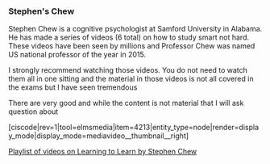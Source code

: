 ### Stephen's Chew

Stephen Chew is a cognitive psychologist at Samford University in Alabama. He has made a series of videos (6 total) on how to study smart not hard. These videos have been seen by millions and Professor Chew was named US national professor of the year in 2015. 

I strongly recommend watching those videos. You do not need to watch them all in one sitting and the material in those videos is not all covered in the exams but I have seen tremendous

There are very good and while the content is not material that I will ask question about


[ciscode|rev=1|tool=elmsmedia|item=4213|entity_type=node|render=display_mode|display_mode=mediavideo__thumbnail__right]
 

  
   <a target = "_blank" href="https://www.youtube.com/watch?v=htv6eap1-_M&list=PL85708E6EA236E3DB&index=1">Playlist of videos on Learning to Learn by Stephen Chew</a> 